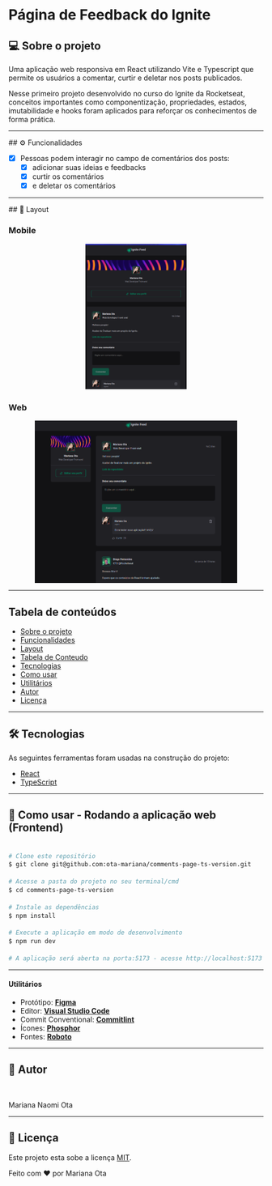 # Página de Feedback do Ignite

## 💻 Sobre o projeto <div id='sobre-o-projeto'/>

Uma aplicação web responsiva em React utilizando Vite e Typescript que permite os usuários a comentar, curtir e deletar nos posts publicados.

Nesse primeiro projeto desenvolvido no curso do Ignite da Rocketseat, conceitos importantes como componentização, propriedades, estados, imutabilidade e hooks foram aplicados para reforçar os conhecimentos de forma prática.

---

<div id='funcionalidades'/>
## ⚙️ Funcionalidades 

- [x] Pessoas podem interagir no campo de comentários dos posts:
  - [x] adicionar suas ideias e feedbacks
  - [x] curtir os comentários
  - [x] e deletar os comentários

---

<div id='layout'/>
## 🎨 Layout 

### Mobile

<p align="center">
  <img alt="IgniteClass" title="#IgniteClass" src="./public/comment-page-result-responsive.png" width="200px">
</p>

### Web

<p align="center" style="display: flex; align-items: flex-start; justify-content: center;">
  <img alt="IgniteClass" title="#IgniteClass" src="./public/comment-page-result-final.png" width="400px">
</p>

---

## Tabela de conteúdos

<!--ts-->
   * [Sobre o projeto](#sobre-o-projeto)
   * [Funcionalidades](#funcionalidades)
   * [Layout](#layout)
   * [Tabela de Conteudo](#tabela-de-conteudo)
   * [Tecnologias](#tecnologias)
   * [Como usar](#como-usar)
   * [Utilitários](#utilitarios)
   * [Autor](#autor)
   * [Licença](#licenca)
<!--te-->

---

## 🛠 Tecnologias
<div id='tecnologias'/> 

As seguintes ferramentas foram usadas na construção do projeto:

- [React](https://pt-br.reactjs.org/)
- [TypeScript](https://www.typescriptlang.org/)

---

## 🧭 Como usar - Rodando a aplicação web (Frontend)
<div id='como-usar'/> 

```bash

# Clone este repositório
$ git clone git@github.com:ota-mariana/comments-page-ts-version.git

# Acesse a pasta do projeto no seu terminal/cmd
$ cd comments-page-ts-version

# Instale as dependências
$ npm install

# Execute a aplicação em modo de desenvolvimento
$ npm run dev

# A aplicação será aberta na porta:5173 - acesse http://localhost:5173

```

---


#### Utilitários
<div id='utilitarios'/> 

-   Protótipo:  **[Figma](https://www.figma.com/community/file/1113573231685349036)**
-   Editor:  **[Visual Studio Code](https://code.visualstudio.com/)**
-   Commit Conventional:  **[Commitlint](https://github.com/conventional-changelog/commitlint)**
-   Ícones:  **[Phosphor](https://phosphoricons.com/)**
-   Fontes:  **[Roboto](https://fonts.google.com/specimen/Roboto)**

---

## 🦸 Autor
<div id='autor'/> 

<img style="border-radius: 100%;" src="https://github.com/ota-mariana.png" width="100px;" alt=""/>
<br />
<p>Mariana Naomi Ota</p>

---

## 📝 Licença
<div id='licenca'/> 

Este projeto esta sobe a licença [MIT](./LICENSE).

Feito com ❤️ por Mariana Ota 
